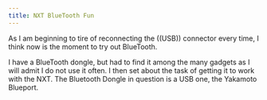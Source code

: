 ```yaml
---
title: NXT BlueTooth Fun
---
```

As I am beginning to tire of reconnecting the ((USB)) connector every time,
I think now is the moment to try out BlueTooth.

I have a BlueTooth dongle, but had to find it among the many gadgets as I will admit I do not use it often.
I then set about the task of getting it to work with the NXT.
The Bluetooth Dongle in question is a USB one, the Yakamoto Blueport.
